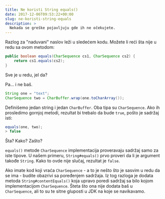 ```yaml
---
title: Ne koristi String equals()
date: 2017-12-06T09:53:22+00:00
slug: ne-koristi-string-equals
description: >
  Nekada se greške pojavljuju gde ih ne očekujete.
---
```


Razlog za "naduvani" naslov leži u sledećem kodu. Možete li reći šta nije u redu sa ovom metodom:

```java
public boolean equals(CharSequence cs1, CharSequence cs2) {
	return cs1.equals(cs2);
}
```

Sve je u redu, jel da?

Pa... i ne baš.

```java
String one = "text";
CharSequence two = CharBuffer.wrap(one.toCharArray());
```

Definišemo jedan string i jedan `CharBuffer`. Oba tipa su `CharSequence`. Ako ih prosledimo gornjoj metodi, rezultat bi trebalo da bude `true`, pošto je sadržaj isti:

```java
equals(one, two);
> false
```

Šta? Kako? Zašto?

`equals()` metode `CharSequence` implementacija proveravaju sadržaj samo za iste tipove. U našem primeru, `String#equals()` prvo proveri da li je argument takođe `String`. Kako to ovde nije slučaj, rezultat je `false`.

Ako imate kod koji vraća `CharSequence` - a to je nešto što je sasvim u redu da se ima - budite obazrivi sa poređenjem sadržaja. Iz tog razloga je dodata metoda `String#contentEquals()` koja upravo poredi sadržaj sa bilo kojom implementacijom `CharSequence`. Šteta što ona nije dodata baš u `CharSequence`, ali to su te sitne gluposti u JDK na koje se navikavamo.
